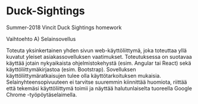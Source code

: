 # Duck-Sightings
Summer-2018 Vincit Duck Sightings homework


Vaihtoehto A) Selainsovellus

Toteuta yksinkertainen yhden sivun web-käyttöliittymä, joka
toteuttaa yllä kuvatut yleiset asiakassovelluksen vaatimukset.
Toteutuksessa on suotavaa käyttää jotain nykyaikaista ohjelmistokehystä
(esim. Angular tai React) sekä käyttöliittymäkirjastoa
(esim. Bootstrap). Sovelluksen käyttöliittymäratkaisujen tulee
olla käyttötarkoituksen mukaisia.
Selainyhteensopivuuteen ei tarvitse suuremmin kiinnittää
huomiota, riittää että tekemäsi käyttöliittymä toimii ja näyttää
halutunlaiselta tuoreella Google Chrome -työpöytäselaimella.
